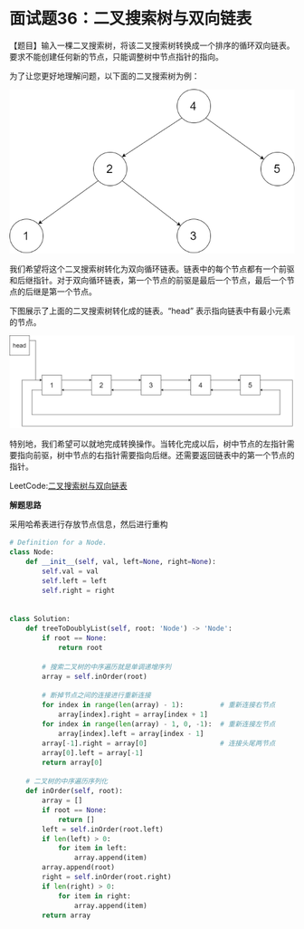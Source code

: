 # 面试题36：二叉搜索树与双向链表

【题目】输入一棵二叉搜索树，将该二叉搜索树转换成一个排序的循环双向链表。要求不能创建任何新的节点，只能调整树中节点指针的指向。

 

为了让您更好地理解问题，以下面的二叉搜索树为例：

![](image/tree.png)



我们希望将这个二叉搜索树转化为双向循环链表。链表中的每个节点都有一个前驱和后继指针。对于双向循环链表，第一个节点的前驱是最后一个节点，最后一个节点的后继是第一个节点。

下图展示了上面的二叉搜索树转化成的链表。“head” 表示指向链表中有最小元素的节点。

![](image/list.png)

特别地，我们希望可以就地完成转换操作。当转化完成以后，树中节点的左指针需要指向前驱，树中节点的右指针需要指向后继。还需要返回链表中的第一个节点的指针。

LeetCode:[二叉搜索树与双向链表](https://leetcode-cn.com/problems/er-cha-sou-suo-shu-yu-shuang-xiang-lian-biao-lcof/)



**解题思路**

采用哈希表进行存放节点信息，然后进行重构

```Python
# Definition for a Node.
class Node:
    def __init__(self, val, left=None, right=None):
        self.val = val
        self.left = left
        self.right = right


class Solution:
    def treeToDoublyList(self, root: 'Node') -> 'Node':
        if root == None:
            return root

        # 搜索二叉树的中序遍历就是单调递增序列
        array = self.inOrder(root)

        # 断掉节点之间的连接进行重新连接
        for index in range(len(array) - 1):         # 重新连接右节点
            array[index].right = array[index + 1]
        for index in range(len(array) - 1, 0, -1):  # 重新连接左节点
            array[index].left = array[index - 1]
        array[-1].right = array[0]                  # 连接头尾两节点
        array[0].left = array[-1]
        return array[0]

    # 二叉树的中序遍历序列化
    def inOrder(self, root):
        array = []
        if root == None:
            return []
        left = self.inOrder(root.left)
        if len(left) > 0:
            for item in left:
                array.append(item)
        array.append(root)
        right = self.inOrder(root.right)
        if len(right) > 0:
            for item in right:
                array.append(item)
        return array
```







